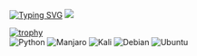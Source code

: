 [![Typing SVG](https://readme-typing-svg.herokuapp.com?color=%2336BCF7&lines=Python+developer)](https://git.io/typing-svg)
![](https://komarev.com/ghpvc/?username=thedeaddan&label=Просмотры+профиля&color=blueviolet&style=flat-square)  

[![trophy](https://github-profile-trophy.vercel.app/?username=thedeaddan)](https://github.com/thedeaddan/github-profile-trophy)  
![Python](https://img.shields.io/badge/python-3670A0?style=for-the-badge&logo=python&logoColor=ffdd54)
![Manjaro](https://img.shields.io/badge/Manjaro-35BF5C?style=for-the-badge&logo=Manjaro&logoColor=white)
![Kali](https://img.shields.io/badge/Kali-268BEE?style=for-the-badge&logo=kalilinux&logoColor=white)
![Debian](https://img.shields.io/badge/Debian-D70A53?style=for-the-badge&logo=debian&logoColor=white)
![Ubuntu](https://img.shields.io/badge/Ubuntu-E95420?style=for-the-badge&logo=ubuntu&logoColor=white)
